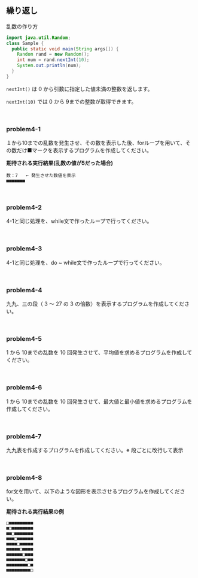 ## 繰り返し

乱数の作り方

```java
import java.util.Random;
class Sample {
  public static void main(String args[]) {
    Random rand = new Random();
    int num = rand.nextInt(10);
    System.out.println(num);
  }
}
```

`nextInt()` は 0 から引数に指定した値未満の整数を返します。

`nextInt(10)` では 0 から 9までの整数が取得できます。

<br>

### problem4-1

１から10までの乱数を発生させ、その数を表示した後、forループを用いて、その数だけ■マークを表示するプログラムを作成してください。

**期待される実行結果(乱数の値が5だった場合)**

```
数：7   ← 発生させた数値を表示
■■■■■■■
```

<br>

### problem4-2

4-1と同じ処理を、while文で作ったループで行ってください。

<br>

### problem4-3

4-1と同じ処理を、do ~ while文で作ったループで行ってください。

<br>

### problem4-4

九九、三の段（ 3 ～ 27 の 3 の倍数）を表示するプログラムを作成してください。

<br>

### problem4-5

1 から 10までの乱数を 10 回発生させて、平均値を求めるプログラムを作成してください。

<br>

### problem4-6

1 から 10までの乱数を 10 回発生させて、最大値と最小値を求めるプログラムを作成してください。

<br>

### problem4-7

九九表を作成するプログラムを作成してください。※ 段ごとに改行して表示

<br>

### problem4-8

for文を用いて、以下のような図形を表示させるプログラムを作成してください。

**期待される実行結果の例**

```
□■■■■■■■■■
■□■■■■■■■■
■■□■■■■■■■
■■■□■■■■■■
■■■■□■■■■■
■■■■■□■■■■
■■■■■■□■■■
■■■■■■■□■■
■■■■■■■■□■
■■■■■■■■■□
```


